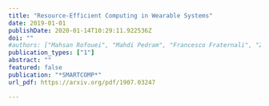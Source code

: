 ```yaml
---
title: "Resource-Efficient Computing in Wearable Systems"
date: 2019-01-01
publishDate: 2020-01-14T10:29:11.922536Z
doi: ""
#authors: ["Mahsan Rofouei", "Mahdi Pedram", "Francesco Fraternali", "Zhila Esna Ashari", "Hassan Ghasemzadeh"]
publication_types: ["1"]
abstract: ""
featured: false
publication: "*SMARTCOMP*"
url_pdf: https://arxiv.org/pdf/1907.03247

---
```


